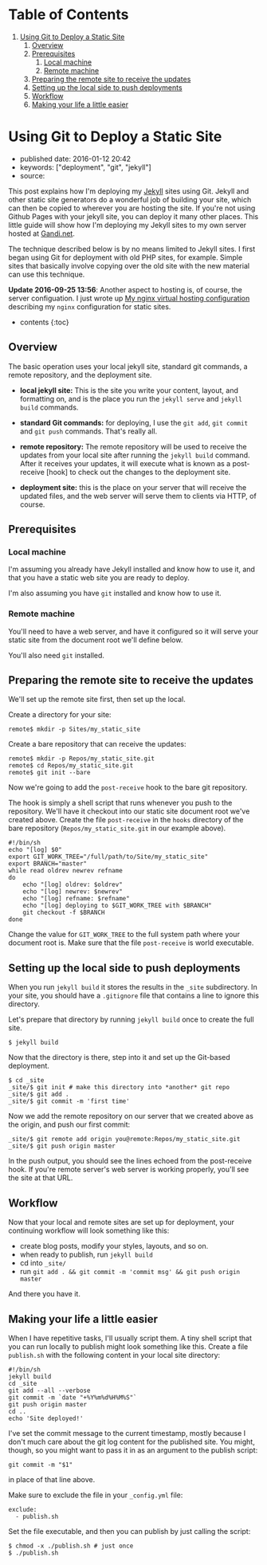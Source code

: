 
# Table of Contents

1.  [Using Git to Deploy a Static Site](#using-git-to-deploy-a-static-site)
    1.  [Overview](#overview)
    2.  [Prerequisites](#prerequisites)
        1.  [Local machine](#local-machine)
        2.  [Remote machine](#remote-machine)
    3.  [Preparing the remote site to receive the updates](#preparing-the-remote-site-to-receive-the-updates)
    4.  [Setting up the local side to push deployments](#setting-up-the-local-side-to-push-deployments)
    5.  [Workflow](#workflow)
    6.  [Making your life a little easier](#making-your-life-a-little-easier)


<a id="using-git-to-deploy-a-static-site"></a>

# Using Git to Deploy a Static Site

-   published date: 2016-01-12 20:42
-   keywords: ["deployment", "git", "jekyll"]
-   source:

This post explains how I'm deploying my [Jekyll](http://jekyllrb.com) sites using Git. Jekyll and other static site generators do a wonderful job of building your site, which can then be copied to wherever you are hosting the site. If you're not using Github Pages with your jekyll site, you can deploy it many other places. This little guide will show how I'm deploying my Jekyll sites to my own server hosted at [Gandi.net](http://gandi.net).

The technique described below is by no means limited to Jekyll sites. I first began using Git for deployment with old PHP sites, for example. Simple sites that basically involve copying over the old site with the new material can use this technique.

**Update 2016-09-25 13:56**: Another aspect to hosting is, of course, the server configuation. I just wrote up [My nginx virtual hosting configuration](%7B%%20post_url%202016-09-25-my-nginx-virtual-hosting-configuration%20%%7D) describing my `nginx` configuration for static sites.

-   contents {:toc}


<a id="overview"></a>

## Overview

The basic operation uses your local jekyll site, standard git commands, a remote repository, and the deployment site.

-   **local jekyll site:** This is the site you write your content, layout, and formatting on, and is the place you run the `jekyll serve` and `jekyll build` commands.

-   **standard Git commands:** for deploying, I use the `git add`, `git commit` and `git push` commands. That's really all.

-   **remote repository:** The remote repository will be used to receive the updates from your local site after running the `jekyll build` command. After it receives your updates, it will execute what is known as a post-receive [hook] to check out the changes to the deployment site.

-   **deployment site:** this is the place on your server that will receive the updated files, and the web server will serve them to clients via HTTP, of course.


<a id="prerequisites"></a>

## Prerequisites


<a id="local-machine"></a>

### Local machine

I'm assuming you already have Jekyll installed and know how to use it, and that you have a static web site you are ready to deploy.

I'm also assuming you have `git` installed and know how to use it.


<a id="remote-machine"></a>

### Remote machine

You'll need to have a web server, and have it configured so it will serve your static site from the document root we'll define below.

You'll also need `git` installed.


<a id="preparing-the-remote-site-to-receive-the-updates"></a>

## Preparing the remote site to receive the updates

We'll set up the remote site first, then set up the local.

Create a directory for your site:

    remote$ mkdir -p Sites/my_static_site

Create a bare repository that can receive the updates:

    remote$ mkdir -p Repos/my_static_site.git
    remote$ cd Repos/my_static_site.git
    remote$ git init --bare

Now we're going to add the `post-receive` hook to the bare git repository.

The hook is simply a shell script that runs whenever you push to the repository. We'll have it checkout into our static site document root we've created above. Create the file `post-receive` in the `hooks` directory of the bare repository (`Repos/my_static_site.git` in our example above).

    #!/bin/sh
    echo "[log] $0"
    export GIT_WORK_TREE="/full/path/to/Site/my_static_site"
    export BRANCH="master"
    while read oldrev newrev refname
    do
        echo "[log] oldrev: $oldrev"
        echo "[log] newrev: $newrev"
        echo "[log] refname: $refname"
        echo "[log] deploying to $GIT_WORK_TREE with $BRANCH"
        git checkout -f $BRANCH
    done

Change the value for `GIT_WORK_TREE` to the full system path where your document root is. Make sure that the file `post-receive` is world executable.


<a id="setting-up-the-local-side-to-push-deployments"></a>

## Setting up the local side to push deployments

When you run `jekyll build` it stores the results in the `_site` subdirectory. In your site, you should have a `.gitignore` file that contains a line to ignore this directory.

Let's prepare that directory by running `jekyll build` once to create the full site.

    $ jekyll build

Now that the directory is there, step into it and set up the Git-based deployment.

    $ cd _site
    _site/$ git init # make this directory into *another* git repo
    _site/$ git add .
    _site/$ git commit -m 'first time'

Now we add the remote repository on our server that we created above as the origin, and push our first commit:

    _site/$ git remote add origin you@remote:Repos/my_static_site.git
    _site/$ git push origin master

In the push output, you should see the lines echoed from the post-receive hook. If you're remote server's web server is working properly, you'll see the site at that URL.


<a id="workflow"></a>

## Workflow

Now that your local and remote sites are set up for deployment, your continuing workflow will look something like this:

-   create blog posts, modify your styles, layouts, and so on.
-   when ready to publish, run `jekyll build`
-   cd into `_site/`
-   run `git add . && git commit -m 'commit msg' && git push origin master`

And there you have it.


<a id="making-your-life-a-little-easier"></a>

## Making your life a little easier

When I have repetitive tasks, I'll usually script them. A tiny shell script that you can run locally to publish might look something like this. Create a file `publish.sh` with the following content in your local site directory:

    #!/bin/sh
    jekyll build
    cd _site
    git add --all --verbose
    git commit -m `date "+%Y%m%d%H%M%S"`
    git push origin master
    cd ..
    echo 'Site deployed!'

I've set the commit message to the current timestamp, mostly because I don't much care about the git log content for the published site. You might, though, so you might want to pass it in as an argument to the publish script:

    git commit -m "$1"

in place of that line above.

Make sure to exclude the file in your `_config.yml` file:

    exclude:
      - publish.sh

Set the file executable, and then you can publish by just calling the script:

    $ chmod -x ./publish.sh # just once
    $ ./publish.sh

